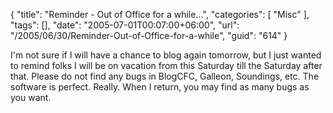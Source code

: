 {
	"title": "Reminder - Out of Office for a while...",
	"categories": [
		"Misc"
	],
	"tags": [],
	"date": "2005-07-01T00:07:00+06:00",
	"url": "/2005/06/30/Reminder-Out-of-Office-for-a-while",
	"guid": "614"
}

I'm not sure if I will have a chance to blog again tomorrow, but I just wanted to remind folks I will be on vacation from this Saturday till the Saturday after that. Please do not find any bugs in BlogCFC, Galleon, Soundings, etc. The software is perfect. Really. When I return, you may find as many bugs as you want.